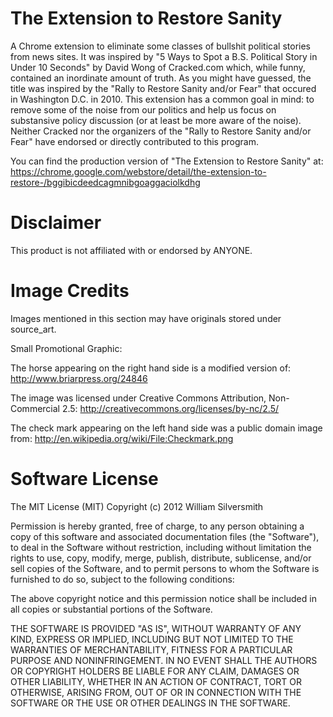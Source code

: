 The Extension to Restore Sanity
========================

A Chrome extension to eliminate some classes of bullshit political stories from news sites. It was inspired by "5 Ways to Spot a B.S. Political Story in Under 10 Seconds" by David Wong of Cracked.com which, while funny, contained an inordinate amount of truth. As you might have guessed, the title was inspired by the "Rally to Restore Sanity and/or Fear" that occured in Washington D.C. in 2010. This extension has a common goal in mind: to remove some of the noise from our politics and help us focus on substansive policy discussion (or at least be more aware of the noise). Neither Cracked nor the organizers of the "Rally to Restore Sanity and/or Fear" have endorsed or directly contributed to this program.

You can find the production version of "The Extension to Restore Sanity" at: https://chrome.google.com/webstore/detail/the-extension-to-restore-/bggibicdeedcagmnibgoaggaciolkdhg

Disclaimer
========================

This product is not affiliated with or endorsed by ANYONE.

Image Credits
=============

Images mentioned in this section may have originals stored under source_art.

Small Promotional Graphic:

The horse appearing on the right hand side is a modified version of: 
	http://www.briarpress.org/24846

The image was licensed under Creative Commons Attribution, Non-Commercial 2.5:
	http://creativecommons.org/licenses/by-nc/2.5/

The check mark appearing on the left hand side was a public domain image from:
	http://en.wikipedia.org/wiki/File:Checkmark.png

Software License
========================

The MIT License (MIT)
Copyright (c) 2012 William Silversmith

Permission is hereby granted, free of charge, to any person obtaining a copy of this software and associated documentation files (the "Software"), to deal in the Software without restriction, including without limitation the rights to use, copy, modify, merge, publish, distribute, sublicense, and/or sell copies of the Software, and to permit persons to whom the Software is furnished to do so, subject to the following conditions:

The above copyright notice and this permission notice shall be included in all copies or substantial portions of the Software.

THE SOFTWARE IS PROVIDED "AS IS", WITHOUT WARRANTY OF ANY KIND, EXPRESS OR IMPLIED, INCLUDING BUT NOT LIMITED TO THE WARRANTIES OF MERCHANTABILITY, FITNESS FOR A PARTICULAR PURPOSE AND NONINFRINGEMENT. IN NO EVENT SHALL THE AUTHORS OR COPYRIGHT HOLDERS BE LIABLE FOR ANY CLAIM, DAMAGES OR OTHER LIABILITY, WHETHER IN AN ACTION OF CONTRACT, TORT OR OTHERWISE, ARISING FROM, OUT OF OR IN CONNECTION WITH THE SOFTWARE OR THE USE OR OTHER DEALINGS IN THE SOFTWARE.